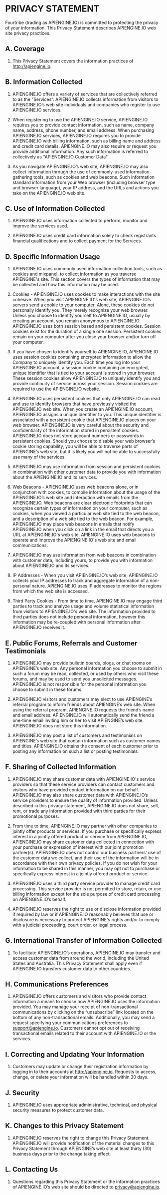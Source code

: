 PRIVACY STATEMENT
=================

Fourtribe (trading as APIENGINE.IO) is committed to protecting the privacy of your information. This Privacy
 Statement describes APIENGINE.IO web site privacy practices.

A. Coverage
-----------

1.  This Privacy Statement covers the information practices of http://apiengine.io.

B. Information Collected
------------------------

1.  APIENGINE.IO offers a variety of services that are collectively referred to as the “Services”. APIENGINE.IO collects information from visitors to APIENGINE.IO’s web site individuals and companies who register to use APIENGINE.IO services.

2.  When registering to use the APIENGINE.IO service, APIENGINE.IO requires you to provide contact information, such as name, company name, address, phone number, and email address.  When purchasing APIENGINE.IO services, APIENGINE.IO requires you to provide APIENGINE.IO with billing information, such as billing name and address and credit card details. APIENGINE.IO may also require or request you provide additional information. Any such information is referred to collectively as "APIENGINE.IO Customer Data".

3.  As you navigate APIENGINE.IO’s web site, APIENGINE.IO may also collect information through the use of commonly-used information-gathering tools, such as cookies and web beacons. Such information standard information from your Web browser (including browser type and browser language), your IP address, and the URLs and actions you take on the APIENGINE.IO web site.

C. Use of Information Collected
-------------------------------

1.  APIENGINE.IO uses information collected to perform, monitor and improve the services used.

2.  APIENGINE.IO uses credit card information solely to check registrants financial qualifications and to collect payment for the Services.

D. Specific Information Usage
-----------------------------

1.  APIENGINE.IO uses commonly used information collection tools, such as cookies and mixpanel, to collect information as you traverse APIENGINE's site. This section covers the types of information that may be collected and how this information may be used.

2.  Cookies - APIENGINE.IO uses cookies to make interactions with the site cohesive. When you visit APIENGINE.IO's web site, APIENGINE.IO’s servers send a cookie to your computer. Alone, these cookies do not personally identify you. They merely recognize your web browser. Unless you choose to identify yourself to APIENGINE.IO, usually by creating an account, you remain anonymous to APIENGINE.IO. APIENGINE.IO uses both session based and persistent cookies. Session cookies exist for the duration of a single one session. Persistent cookies remain on your computer after you close your browser and/or turn off your computer.

3.  If you have chosen to identify yourself to APIENGINE.IO, APIENGINE.IO uses session cookies containing encrypted information to allow the Company to uniquely identify you. Each time you log into your APIENGINE.IO account, a session cookie containing an encrypted, unique identifier that is tied to your account is stored in your browser. These session cookies allow APIENGINE.IO to uniquely identify you and provide continuity of service across your session.  Session cookies are required to use the APIENGINE.IO website.

4.  APIENGINE.IO uses persistent cookies that only APIENGINE.IO can read and use to identify browsers that have previously visited the APIENGINE.IO web site. When you create an APIENGINE.IO account, APIENGINE.IO assigns a unique identifier to you. This unique identifier is associated with a persistent cookie that APIENGINE.IO places on your web browser. APIENGINE.IO is very careful about the security and confidentiality of the information stored in persistent cookies. APIENGINE.IO does not store account numbers or passwords in persistent cookies. Should you choose to disable your web browser’s cookie storing capability, you will be able to traverse parts of APIENGINE’s web site, but it is likely you will not be able to successfully use many of the services.

5.  APIENGINE.IO may use information from session and persistent cookies in combination with other customer data to provide you with information about the APIENGINE.IO and its services.

6.  Web Beacons - APIENGINE.IO uses web beacons alone, or in conjunction with cookies, to compile information about the usage of the APIENGINE.IO’s web site and interaction with emails from the APIENGINE.IO. Web beacons are clear electronic footprints that can recognize certain types of information on your computer, such as cookies, when you viewed a particular web site tied to the web beacon, and a description of a web site tied to the web beacon. For example, APIENGINE.IO may place web beacons in emails that notify APIENGINE.IO when you click on a link in the email that directs you a URL at APIENGINE.IO's web site. APIENGINE.IO uses web beacons to operate and improve the APIENGINE.IO's web site and email communications.

7.  APIENGINE.IO may use information from web beacons in combination with customer data, including yours, to provide you with information about APIENGINE.IO and its services.

8.  IP Addresses - When you visit APIENGINE.IO’s web site, APIENGINE.IO collects your IP addresses to track and aggregate information of a non-personal nature. APIENGINE.IO uses IP addresses to monitor the regions from which the web site is accessed.

9.  Third Party Cookies - From time to time, APIENGINE.IO may engage third parties to track and analyze usage and volume statistical information from visitors to APIENGINE.IO's web site. The information provided to third parties does not include personal information, however this information may be re-coupled with personal information after APIENGINE.IO receives it.

E. Public Forums, Referrals and Customer Testimonials
------------------------------------------------------

1.  APIENGINE.IO may provide bulletin boards, blogs, or chat rooms on APIENGINE’s web site. Any personal information you choose to submit in such a forum may be read, collected, or used by others who visit these forums, and may be used to send you unsolicited messages. APIENGINE.IO is not responsible for the personal information you choose to submit in these forums.

2.  APIENGINE.IO visitors and customers may elect to use APIENGINE’s referral program to inform friends about APIENGINE’s web site. When using the referral program, APIENGINE.IO requests the friend’s name and email address. APIENGINE.IO will automatically send the friend a one-time email inviting him or her to visit APIENGINE’s web site. APIENGINE.IO does not store this information.

3.  APIENGINE.IO may post a list of customers and testimonials on APIENGINE’s web site that contain information such as customer names and titles. APIENGINE.IO obtains the consent of each customer prior to posting any information on such a list or posting testimonials.

F. Sharing of Collected Information
-----------------------------------

1.  APIENGINE.IO may share customer data with APIENGINE.IO's service providers so that these service providers can contact customers and visitors who have provided contact information on our behalf. APIENGINE.IO may also share customer data with APIENGINE.IO’s service providers to ensure the quality of information provided. Unless described in this privacy statement, APIENGINE.IO does not share, sell, rent, or trade any information provided with third parties for their promotional purposes.

2.  From time to time, APIENGINE.IO may partner with other companies to jointly offer products or services. If you purchase or specifically express interest in a jointly offered product or service from APIENGINE.IO, APIENGINE.IO may share customer data collected in connection with your purchase or expression of interest with our joint promotion partner(s). APIENGINE.IO does not control our business partners’ use of the customer data we collect, and their use of the information will be in accordance with their own privacy policies. If you do not wish for your information to be shared in this manner, you may opt not to purchase or specifically express interest in a jointly offered product or service.

3.  APIENGINE.IO uses a third party service provider to manage credit card processing. This service provider is not permitted to store, retain, or use billing information except for the sole purpose of credit card processing on APIENGINE.IO’s behalf.

4.  APIENGINE.IO reserves the right to use or disclose information provided if required by law or if APIENGINE.IO reasonably believes that use or disclosure is necessary to protect APIENGINE's rights and/or to comply with a judicial proceeding, court order, or legal process.

G. International Transfer of Information Collected
--------------------------------------------------

1.  To facilitate APIENGINE.IO’s operations, APIENGINE.IO may transfer and access customer data from around the world, including the United States and Australia. This Privacy Statement shall apply even if APIENGINE.IO transfers customer data to other countries.

H. Communications Preferences
-----------------------------

1.  APIENGINE.IO offers customers and visitors who provide contact information a means to choose how APIENGINE.IO uses the information provided. You may manage your receipt of non-transactional communications by clicking on the “unsubscribe” link located on the bottom of any non-transactional emails. Additionally, you may send a request specifying your communications preferences to support@apiengine.io. Customers cannot opt out of receiving transactional emails related to their account with APIENGINE.IO or the services.

I. Correcting and Updating Your Information
-------------------------------------------

1.  Customers may update or change their registration information by logging in to their accounts at http://apiengine.io. Requests to access, change, or delete your information will be handled within 30 days.

J. Security
-----------

1.  APIENGINE.IO uses appropriate administrative, technical, and physical security measures to protect customer data.

K. Changes to this Privacy Statement
------------------------------------

1.  APIENGINE.IO reserves the right to change this Privacy Statement. APIENGINE.IO will provide notification of the material changes to this Privacy Statement through APIENGINE’s web site at least thirty (30) business days prior to the change taking effect.

L. Contacting Us
----------------

1.  Questions regarding this Privacy Statement or the information practices of APIENGINE.IO’s web site should be directed to privacy@apiengine.io.

